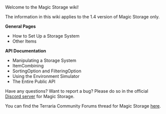 Welcome to the Magic Storage wiki!

The information in this wiki applies to the 1.4 version of Magic Storage only.

**General Pages**
* How to Set Up a Storage System
* Other Items

**API Documentation**
* Manipulating a Storage System
* ItemCombining
* SortingOption and FilteringOption
* Using the Environment Simulator
* The Entire Public API

Have any questions?  Want to report a bug?  Please do so in the official [Discord server](https://discord.gg/FemPG7eev4) for Magic Storage.

You can find the Terraria Community Forums thread for Magic Storage [here](https://forums.terraria.org/index.php?threads/magic-storage.106520/).
